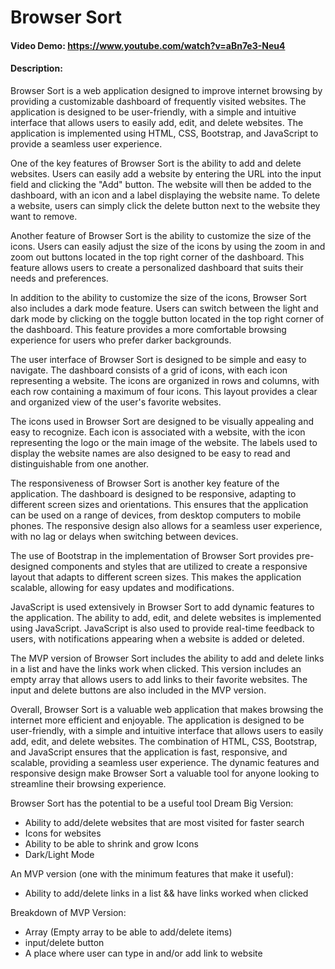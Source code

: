 # Browser Sort
#### Video Demo:  <https://www.youtube.com/watch?v=aBn7e3-Neu4>
#### Description:
  Browser Sort is a web application designed to improve internet browsing by providing a customizable dashboard of frequently visited websites. The application is designed to be user-friendly, with a simple and intuitive interface that allows users to easily add, edit, and delete websites. The application is implemented using HTML, CSS, Bootstrap, and JavaScript to provide a seamless user experience.

  One of the key features of Browser Sort is the ability to add and delete websites. Users can easily add a website by entering the URL into the input field and clicking the "Add" button. The website will then be added to the dashboard, with an icon and a label displaying the website name. To delete a website, users can simply click the delete button next to the website they want to remove.

 Another feature of Browser Sort is the ability to customize the size of the icons. Users can easily adjust the size of the icons by using the zoom in and zoom out buttons located in the top right corner of the dashboard. This feature allows users to create a personalized dashboard that suits their needs and preferences.

  In addition to the ability to customize the size of the icons, Browser Sort also includes a dark mode feature. Users can switch between the light and dark mode by clicking on the toggle button located in the top right corner of the dashboard. This feature provides a more comfortable browsing experience for users who prefer darker backgrounds.

  The user interface of Browser Sort is designed to be simple and easy to navigate. The dashboard consists of a grid of icons, with each icon representing a website. The icons are organized in rows and columns, with each row containing a maximum of four icons. This layout provides a clear and organized view of the user's favorite websites.

  The icons used in Browser Sort are designed to be visually appealing and easy to recognize. Each icon is associated with a website, with the icon representing the logo or the main image of the website. The labels used to display the website names are also designed to be easy to read and distinguishable from one another.

  The responsiveness of Browser Sort is another key feature of the application. The dashboard is designed to be responsive, adapting to different screen sizes and orientations. This ensures that the application can be used on a range of devices, from desktop computers to mobile phones. The responsive design also allows for a seamless user experience, with no lag or delays when switching between devices.

  The use of Bootstrap in the implementation of Browser Sort provides pre-designed components and styles that are utilized to create a responsive layout that adapts to different screen sizes. This makes the application scalable, allowing for easy updates and modifications.

  JavaScript is used extensively in Browser Sort to add dynamic features to the application. The ability to add, edit, and delete websites is implemented using JavaScript. JavaScript is also used to provide real-time feedback to users, with notifications appearing when a website is added or deleted.

  The MVP version of Browser Sort includes the ability to add and delete links in a list and have the links work when clicked. This version includes an empty array that allows users to add links to their favorite websites. The input and delete buttons are also included in the MVP version.

  Overall, Browser Sort is a valuable web application that makes browsing the internet more efficient and enjoyable. The application is designed to be user-friendly, with a simple and intuitive interface that allows users to easily add, edit, and delete websites. The combination of HTML, CSS, Bootstrap, and JavaScript ensures that the application is fast, responsive, and scalable, providing a seamless user experience. The dynamic features and responsive design make Browser Sort a valuable tool for anyone looking to streamline their browsing experience.

Browser Sort has the potential to be a useful tool
Dream Big Version:

- Ability to add/delete websites that are most visited for faster search
- Icons for websites 
- Ability to be able to shrink and grow Icons
- Dark/Light Mode


An MVP version (one with the minimum features that make it useful): 

- Ability to add/delete links in a list && have links worked when clicked

Breakdown of MVP Version:

- Array (Empty array to be able to add/delete items)
- input/delete button
- A place where user can type in and/or add link to website 



